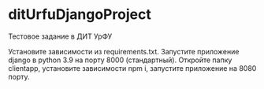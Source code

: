 # ditUrfuDjangoProject
Тестовое задание в ДИТ УрФУ

Установите зависимости из requirements.txt. Запустите приложение django в python 3.9 на порту 8000 (стандартный).
Откройте папку clientapp, установите зависимости npm i, запустите приложение на 8080 порту.
